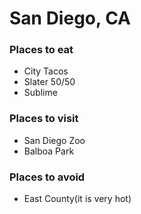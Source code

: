 # San Diego, CA   

### Places to eat
- City Tacos
- Slater 50/50
- Sublime

### Places to visit
- San Diego Zoo
- Balboa Park

### Places to avoid
- East County(it is very hot)
